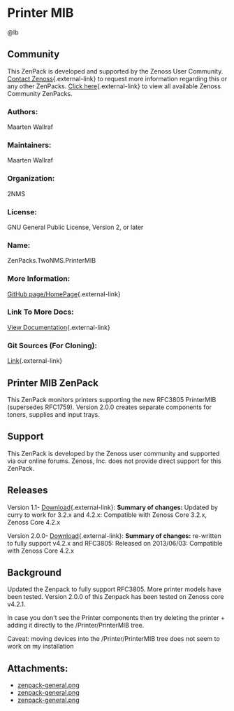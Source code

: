 # Printer MIB

@lb[](img/zenpack-zenpack-general.png)

## Community

This ZenPack is developed and supported by the Zenoss User Community.
[Contact Zenoss](https://tryit.zenoss.com/zenpack-contact/){.external-link} to
request more information regarding this or any other ZenPacks. [Click here](https://zenoss.com/product/zenpacks?f%5B0%5D=im_field_zenpack_category:1021){.external-link} to
view all available Zenoss Community ZenPacks.

### Authors:

Maarten Wallraf

### Maintainers:

Maarten Wallraf

### Organization:

2NMS

### License:

GNU General Public License, Version 2, or later

### Name:

ZenPacks.TwoNMS.PrinterMIB

### More Information:

[GitHub page/HomePage](http://community.zenoss.org/docs/DOC-11311){.external-link}

### Link To More Docs:

[View Documentation](http://community.zenoss.org/docs/DOC-11311){.external-link}

### Git Sources (For Cloning):

[Link](https://github.com/mwallraf/ZenPacks.TwoNMS.PrinterMIB.git){.external-link}

## Printer MIB ZenPack

This ZenPack monitors printers supporting the new RFC3805 PrinterMIB
(supersedes RFC1759). Version 2.0.0 creates separate components for
toners, supplies and input trays.

## Support

This ZenPack is developed by the Zenoss user community and supported via
our online forums. Zenoss, Inc. does not provide direct support for this
ZenPack.

## Releases

Version 1.1- [Download](https://storage.googleapis.com/zenpacks/ZenPacks.TwoNMS.PrinterMIB/1.1/ZenPacks.TwoNMS.PrinterMIB-1.1.egg){.external-link}:   **Summary of changes:** Updated by curry to work for 3.2.x and 4.2.x:   Compatible with Zenoss Core 3.2.x, Zenoss Core 4.2.x

<!-- -->

Version 2.0.0- [Download](https://storage.googleapis.com/zenpacks/ZenPacks.TwoNMS.PrinterMIB/2.0.0/ZenPacks.TwoNMS.PrinterMIB-2.0.0.egg){.external-link}:   **Summary of changes:** re-written to fully support v4.2.x and
    RFC3805:   Released on 2013/06/03:   Compatible with Zenoss Core 4.2.x

## Background

Updated the Zenpack to fully support RFC3805. More printer models have
been tested. Version 2.0.0 of this Zenpack has been tested on Zenoss
core v4.2.1.

In case you don't see the Printer components then try deleting the
printer + adding it directly to the /Printer/PrinterMIB tree.

Caveat: moving devices into the /Printer/PrinterMIB tree does not seem
to work on my installation

## Attachments:

-   [zenpack-general.png](img/zenpack-zenpack-general.png)
-   [zenpack-general.png](img/zenpack-zenpack-general.png)
-   [zenpack-general.png](img/zenpack-zenpack-general.png)

